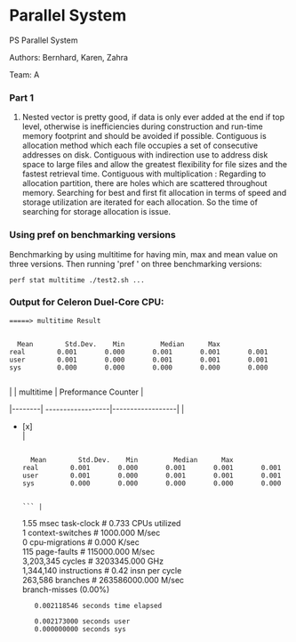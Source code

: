 # Parallel System
PS Parallel System

Authors: Bernhard, Karen, Zahra

Team: A

### Part 1

1. Nested vector is pretty good, if data is only ever added at the end if top level, otherwise is inefficiencies during construction
and run-time memory footprint and should be avoided if possible.
Contiguous is allocation method which each file occupies a set of consecutive addresses on disk.
Contiguous with indirection use to address disk space to large files and allow the greatest flexibility for file sizes and
the fastest retrieval time.
Contiguous with multiplication : Regarding to allocation partition, there are holes which are scattered throughout 
memory. Searching for best and first fit allocation in terms of speed and storage utilization are iterated for each allocation.
So the time of searching for storage allocation is issue.
 


### Using pref on benchmarking versions

Benchmarking by using multitime for having min, max and mean value on three versions. 
Then running  'pref ' on three benchmarking versions:

`perf stat multitime ./test2.sh ...`
  ### Output for Celeron Duel-Core CPU:
  
  
`=====> multitime Result`

```

  Mean        Std.Dev.    Min         Median      Max
real        0.001       0.000       0.001       0.001       0.001       
user        0.001       0.000       0.001       0.001       0.001       
sys         0.000       0.000       0.000       0.000       0.000       


```

|         | multitime | Preformance Counter | 

|--------| ------------------|------------------|
| <ul><li>[x] </li> | 
```

  Mean        Std.Dev.    Min         Median      Max
real        0.001       0.000       0.001       0.001       0.001       
user        0.001       0.000       0.001       0.001       0.001       
sys         0.000       0.000       0.000       0.000       0.000       


``` | 
```
   1.55 msec task-clock                #    0.733 CPUs utilized          
                 1      context-switches          # 1000.000 M/sec                  
                 0      cpu-migrations            #    0.000 K/sec                  
               115      page-faults               # 115000.000 M/sec                
         3,203,345      cycles                    # 3203345.000 GHz                 
         1,344,140      instructions              #    0.42  insn per cycle         
           263,586      branches                  # 263586000.000 M/sec             
     <not counted>      branch-misses                                                 (0.00%)

       0.002118546 seconds time elapsed

       0.002173000 seconds user
       0.000000000 seconds sys


```